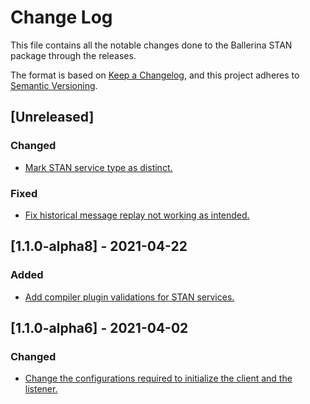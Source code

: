 # Change Log
This file contains all the notable changes done to the Ballerina STAN package through the releases.

The format is based on [Keep a Changelog](https://keepachangelog.com/en/1.0.0/), and this project adheres to [Semantic Versioning](https://semver.org/spec/v2.0.0.html).

## [Unreleased]

### Changed
- [Mark STAN service type as distinct.](https://github.com/ballerina-platform/ballerina-standard-library/issues/2398)

### Fixed
- [Fix historical message replay not working as intended.](https://github.com/ballerina-platform/ballerina-standard-library/issues/1420)

## [1.1.0-alpha8] - 2021-04-22

### Added

- [Add compiler plugin validations for STAN services.](https://github.com/ballerina-platform/ballerina-standard-library/issues/1114)

## [1.1.0-alpha6] - 2021-04-02

### Changed
- [Change the configurations required to initialize the client and the listener.](https://github.com/ballerina-platform/ballerina-standard-library/issues/1176)
